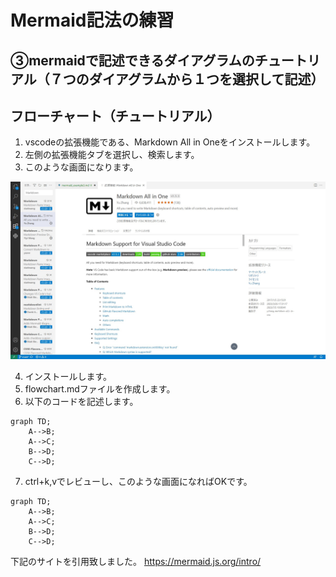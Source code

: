 # Mermaid記法の練習

## ③mermaidで記述できるダイアグラムのチュートリアル（７つのダイアグラムから１つを選択して記述）

## フローチャート（チュートリアル）

1. vscodeの拡張機能である、Markdown All in Oneをインストールします。
2. 左側の拡張機能タブを選択し、検索します。
3. このような画面になります。

![画像](/image/mermaid_4.png)

4. インストールします。
5. flowchart.mdファイルを作成します。
6. 以下のコードを記述します。

```
graph TD;
    A-->B;
    A-->C;
    B-->D;
    C-->D;
```

7. ctrl+k,vでレビューし、このような画面になればOKです。

```mermaid
graph TD;
    A-->B;
    A-->C;
    B-->D;
    C-->D;
```
下記のサイトを引用致しました。
https://mermaid.js.org/intro/


